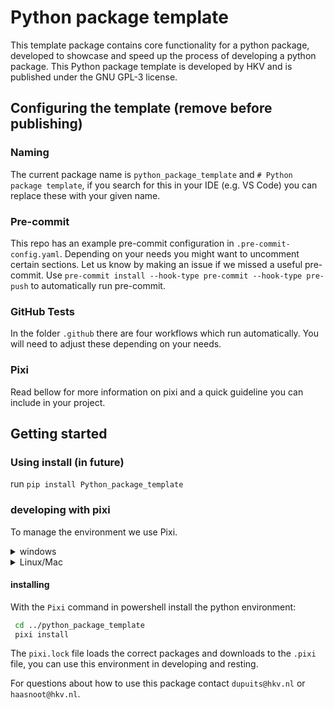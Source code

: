 # Python package template

This template package contains core functionality for a python package, developed to showcase and speed up the process of developing a python package. This Python package template is developed by HKV and is published under the GNU GPL-3 license.

## Configuring the template (remove before publishing)

### Naming

The current package name is `python_package_template` and `# Python package template`, if you search for this in your IDE (e.g. VS Code) you can replace these with your given name.

### Pre-commit

This repo has an example pre-commit configuration in `.pre-commit-config.yaml`.
Depending on your needs you might want to uncomment certain sections.
Let us know by making an issue if we missed a useful pre-commit.
Use `pre-commit install --hook-type pre-commit --hook-type pre-push` to automatically run pre-commit.

### GitHub Tests

In the folder `.github` there are four workflows which run automatically.
You will need to adjust these depending on your needs.

### Pixi

Read bellow for more information on pixi and a quick guideline you can include in your project.

## Getting started

### Using install (in future)

run `pip install Python_package_template`

### developing with pixi

To manage the environment we use Pixi.

<details>
<summary>windows</summary>

```powershell
iwr -useb https://pixi.sh/install.ps1 | iex
```

</details>

<details>
<summary>Linux/Mac</summary>

```bash
curl -fsSL https://pixi.sh/install.sh | bash
```

</details>

#### installing

With the `Pixi` command in powershell install the python environment:

```bash
 cd ../python_package_template
 pixi install
```

The `pixi.lock` file loads the correct packages and downloads to the `.pixi` file, you can use this environment in developing and resting.

For questions about how to use this package contact `dupuits@hkv.nl` or `haasnoot@hkv.nl`.
